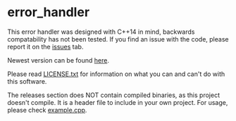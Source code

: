 # error_handler
This error handler was designed with C++14 in mind, backwards compatability has not been tested.
If you find an issue with the code, please report it on the [issues](https://github.com/TheRacc2/error_handler/issues) tab.

Newest version can be found [here](https://github.com/TheRacc2/error_handler/tree/main/7-17-2021).

Please read [LICENSE.txt](https://github.com/TheRacc2/error_handler/blob/main/LICENSE.txt) for information on what you can and can't do with this software.

The releases section does NOT contain compiled binaries, as this project doesn't compile. It is a header file to include in your own project.
For usage, please check [example.cpp](https://github.com/TheRacc2/error_handler/blob/main/example.cpp).

